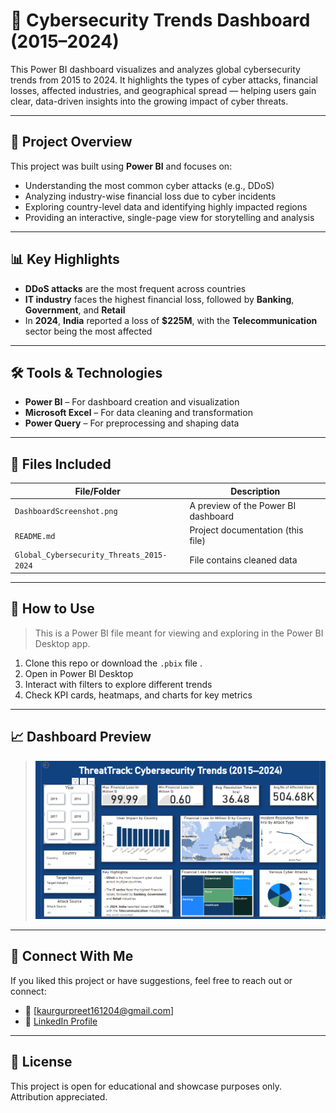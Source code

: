 # 🔐 Cybersecurity Trends Dashboard (2015–2024)

This Power BI dashboard visualizes and analyzes global cybersecurity trends from 2015 to 2024. It highlights the types of cyber attacks, financial losses, affected industries, and geographical spread — helping users gain clear, data-driven insights into the growing impact of cyber threats.

---

## 📌 Project Overview

This project was built using **Power BI** and focuses on:

- Understanding the most common cyber attacks (e.g., DDoS)
- Analyzing industry-wise financial loss due to cyber incidents
- Exploring country-level data and identifying highly impacted regions
- Providing an interactive, single-page view for storytelling and analysis

---

## 📊 Key Highlights

- **DDoS attacks** are the most frequent across countries  
- **IT industry** faces the highest financial loss, followed by **Banking**, **Government**, and **Retail**
- In **2024**, **India** reported a loss of **$225M**, with the **Telecommunication** sector being the most affected

---

## 🛠️ Tools & Technologies

- **Power BI** – For dashboard creation and visualization  
- **Microsoft Excel** – For data cleaning and transformation  
- **Power Query** – For preprocessing and shaping data

---

## 📁 Files Included

| File/Folder         | Description                            |
|---------------------|----------------------------------------|
| `DashboardScreenshot.png` | A preview of the Power BI dashboard  |
| `README.md`         | Project documentation (this file)      |
| `Global_Cybersecurity_Threats_2015-2024`          | File contains cleaned data     |


---

## 🚀 How to Use

> This is a Power BI file meant for viewing and exploring in the Power BI Desktop app.

1. Clone this repo or download the `.pbix` file .
2. Open in Power BI Desktop
3. Interact with filters to explore different trends
4. Check KPI cards, heatmaps, and charts for key metrics

---

## 📈 Dashboard Preview

> ![Cybersecurity Dashboard Preview](./DashboardScreenshot.png)

---

## 🤝 Connect With Me

If you liked this project or have suggestions, feel free to reach out or connect:

- 📧 [kaurgurpreet161204@gmail.com]
- 💼 [LinkedIn Profile](https://www.linkedin.com/in/gurpreet-kaur-a610bb254/)
  

---

## 📌 License

This project is open for educational and showcase purposes only. Attribution appreciated.


